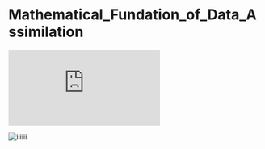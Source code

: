 # Mathematical_Fundation_of_Data_Assimilation

![01.sin_map_with_without_observational_noise](https://github.com/QQFRaphael/Mathematical_Fundation_of_Data_Assimilation/blob/master/sin_map_with_without_observational_noise.py)

![iiiiii](https://github.com/QQFRaphael/Mathematical_Fundation_of_Data_Assimilation/raw/master/pic/sin_map_with_without_observational_noise.png)
